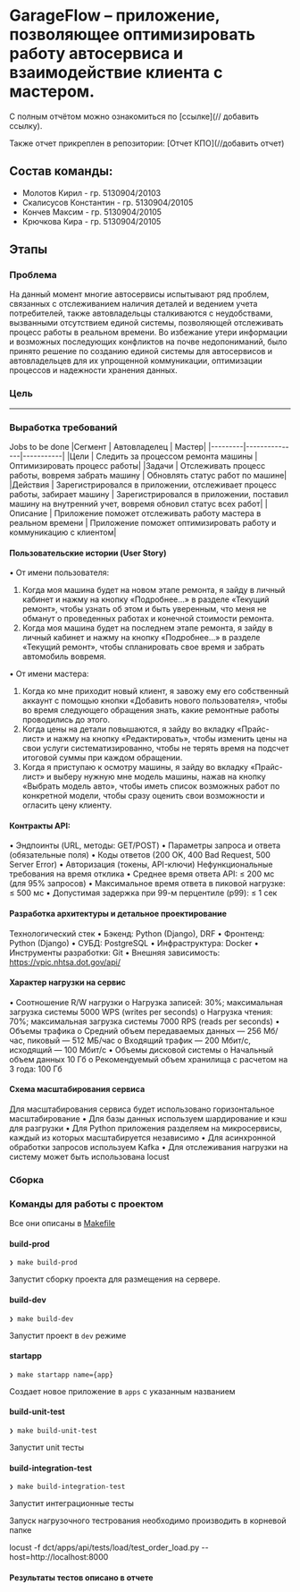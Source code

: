 # GarageFlow – приложение, позволяющее оптимизировать работу автосервиса и взаимодействие клиента с мастером.
С полным отчётом можно ознакомиться по [ссылке](// добавить ссылку).

Также отчет прикреплен в репозитории: [Отчет КПО](//добавить отчет)

## Состав команды:
- Молотов Кирил - гр. 5130904/20103
- Скалисусов Константин - гр. 5130904/20105
- Кончев Максим - гр. 5130904/20105
- Крючкова Кира - гр. 5130904/20105

## Этапы
### Проблема
На данный момент многие автосервисы испытывают ряд проблем, связанных с отслеживанием наличия деталей и ведением учета потребителей, также автовладельцы сталкиваются с неудобствами, вызванными отсутствием единой системы, позволяющей отслеживать процесс работы в реальном времени. Во избежание утери информации и возможных последующих конфликтов на почве недопониманий, было принято решение по созданию единой системы для автосервисов и автовладельцев для их упрощенной коммуникации, оптимизации процессов и надежности хранения данных.

### Цель


---

### Выработка требований
Jobs to be done
|Сегмент |	Автовладелец |	Мастер|
|---------|---------------|-----------|
|Цели |	Следить за процессом ремонта машины |	Оптимизировать процесс работы|
|Задачи |	Отслеживать процесс работы, вовремя забрать машину |	Обновлять статус работ по машине|
|Действия |	Зарегистрировался в приложении, отслеживает процесс работы, забирает машину |	Зарегистрировался в приложении, поставил машину на внутренний учет, вовремя обновил статус всех работ|
|Описание |	Приложение поможет отслеживать работу мастера в реальном времени |	Приложение поможет оптимизировать работу и коммуникацию с клиентом|


#### Пользовательские истории (User Story)
•	От имени пользователя:

  1.	Когда моя машина будет на новом этапе ремонта, я зайду в личный кабинет и нажму на кнопку «Подробнее…» в разделе «Текущий ремонт», чтобы узнать об этом и быть уверенным, что меня не обманут о проведенных     работах и конечной стоимости ремонта.
  2.	Когда моя машина будет на последнем этапе ремонта, я зайду в личный кабинет и нажму на кнопку «Подробнее…» в разделе «Текущий ремонт», чтобы спланировать свое время и забрать автомобиль вовремя.

•	От имени мастера:

  1.	Когда ко мне приходит новый клиент, я завожу ему его собственный аккаунт с помощью кнопки «Добавить нового пользователя», чтобы во время следующего обращения знать, какие ремонтные работы проводились до      этого.
  2.	Когда цены на детали повышаются, я зайду во вкладку «Прайс-лист» и нажму на кнопку «Редактировать», чтобы изменить цены на свои услуги систематизированно, чтобы не терять время на подсчет итоговой суммы      при каждом обращении.
  3.	Когда я приступаю к осмотру машины, я зайду во вкладку «Прайс-лист» и выберу нужную мне модель машины, нажав на кнопку «Выбрать модель авто», чтобы иметь список возможных работ по конкретной модели, чтобы    сразу оценить свои возможности и огласить цену клиенту.


#### Контракты API:

•	Эндпоинты (URL, методы: GET/POST)
•	Параметры запроса и ответа (обязательные поля)
•	Коды ответов (200 OK, 400 Bad Request, 500 Server Error)
•	Авторизация (токены, API-ключи)
Нефункциональные требования на время отклика
•	Среднее время ответа API: ≤ 200 мс (для 95% запросов)
•	Максимальное время ответа в пиковой нагрузке: ≤ 500 мс
•	Допустимая задержка при 99-м перцентиле (p99): ≤ 1 сек


#### Разработка архитектуры и детальное проектирование
Технологический стек
•	Бэкенд: Python (Django), DRF
•	Фронтенд: Python (Django)
•	СУБД: PostgreSQL
•	Инфраструктура: Docker
•	Инструменты разработки: Git
•	Внешняя зависимость: https://vpic.nhtsa.dot.gov/api/

#### Характер нагрузки на сервис
•	Соотношение R/W нагрузки
  o	Нагрузка записей: 30%; максимальная загрузка системы 5000 WPS (writes per seconds)
  o	Нагрузка чтения: 70%; максимальная загрузка системы 7000 RPS (reads per seconds)
•	Объемы трафика
  o	Средний объем передаваемых данных — 256 Мб/час, пиковый — 512 МБ/час
  o	Входящий трафик — 200 Мбит/с, исходящий — 100 Мбит/с
•	Объемы дисковой системы
  o	Начальный объем данных 10 Гб
  o	Рекомендуемый объем хранилища с расчетом на 3 года: 100 Гб




#### Схема масштабирования сервиса
Для масштабирования сервиса будет использовано горизонтальное масштабирование
•	Для базы данных используем шардирование и кэш для разгрузки
•	Для Python приложения разделяем на микросервисы, каждый из которых масштабируется независимо
•	Для асинхронной обработки запросов используем Kafka
•	Для отслеживания нагрузки на систему может быть использована locust

### Сборка

### Команды для работы с проектом

Все они описаны в [Makefile](Makefile)

#### build-prod

```
❯ make build-prod
```
Запустит сборку проекта для размещения на сервере.

#### build-dev
```
❯ make build-dev
```
Запустит проект в <code>dev</code> режиме

#### startapp
```
❯ make startapp name={app}
```
Создает новое приложение в <code>apps</code> с указанным названием

#### build-unit-test
```
❯ make build-unit-test
```
Запустит unit тесты

#### build-integration-test
```
❯ make build-integration-test
```
Запустит интеграционные тесты

Запуск нагрузочного тестрования необходимо производить в корневой папке

locust -f dct/apps/api/tests/load/test_order_load.py --host=http://localhost:8000

#### Результаты тестов описано в отчете
